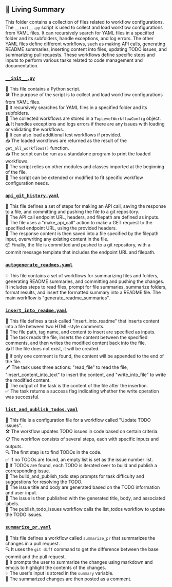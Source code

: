 

<!-- Living README Summary -->
## 🌳 Living Summary

This folder contains a collection of files related to workflow configurations. The `__init__.py` script is used to collect and load workflow configurations from YAML files. It can recursively search for YAML files in a specified folder and its subfolders, handle exceptions, and log errors. The other YAML files define different workflows, such as making API calls, generating README summaries, inserting content into files, updating TODO issues, and summarizing pull requests. These workflows define specific steps and inputs to perform various tasks related to code management and documentation.


### [`__init__.py`](https://github.com/raphael-francis/AutoPR-internal/blob/1595b4c1b1ad54f2c8501d83388e6b3d77ea6e12/./autopr/workflows/__init__.py)

📝 This file contains a Python script.  
🛠️ The purpose of the script is to collect and load workflow configurations from YAML files.  
📂 It recursively searches for YAML files in a specified folder and its subfolders.  
📝 The collected workflows are stored in a `TopLevelWorkflowConfig` object.  
⚠️ It handles exceptions and logs errors if there are any issues with loading or validating the workflows.  
🔄 It can also load additional test workflows if provided.  
📥 The loaded workflows are returned as the result of the `get_all_workflows()` function.  
📥 The script can be run as a standalone program to print the loaded workflows.  
📂 The script relies on other modules and classes imported at the beginning of the file.  
🚀 The script can be extended or modified to fit specific workflow configuration needs.  


### [`api_git_history.yaml`](https://github.com/raphael-francis/AutoPR-internal/blob/1595b4c1b1ad54f2c8501d83388e6b3d77ea6e12/./autopr/workflows/api_git_history.yaml)

📝 This file defines a set of steps for making an API call, saving the response to a file, and committing and pushing the file to a git repository.  
🔗 The API call endpoint URL, headers, and filepath are defined as inputs.  
🔀 The file uses a "make_api_call" action to make a GET request to the specified endpoint URL, using the provided headers.  
📄 The response content is then saved into a file specified by the filepath input, overwriting any existing content in the file.  
📦 Finally, the file is committed and pushed to a git repository, with a commit message template that includes the endpoint URL and filepath.  


### [`autogenerate_readmes.yaml`](https://github.com/raphael-francis/AutoPR-internal/blob/1595b4c1b1ad54f2c8501d83388e6b3d77ea6e12/./autopr/workflows/autogenerate_readmes.yaml)

💡 This file contains a set of workflows for summarizing files and folders, generating README summaries, and committing and pushing the changes. It includes steps to read files, prompt for file summaries, summarize folders, format results, and insert the formatted summary into a README file. The main workflow is "generate_readme_summaries".  


### [`insert_into_readme.yaml`](https://github.com/raphael-francis/AutoPR-internal/blob/1595b4c1b1ad54f2c8501d83388e6b3d77ea6e12/./autopr/workflows/insert_into_readme.yaml)

📝 This file defines a task called "insert_into_readme" that inserts content into a file between two HTML-style comments.  
📂 The file path, tag name, and content to insert are specified as inputs.  
💾 The task reads the file, inserts the content between the specified comments, and then writes the modified content back into the file.  
📥 If the file does not exist, it will be created.  
📑 If only one comment is found, the content will be appended to the end of the file.  
🖋️ The task uses three actions: "read_file" to read the file, "insert_content_into_text" to insert the content, and "write_into_file" to write the modified content.  
📄 The output of the task is the content of the file after the insertion.  
✅ The task returns a success flag indicating whether the write operation was successful.  


### [`list_and_publish_todos.yaml`](https://github.com/raphael-francis/AutoPR-internal/blob/1595b4c1b1ad54f2c8501d83388e6b3d77ea6e12/./autopr/workflows/list_and_publish_todos.yaml)

📝 This file is a configuration file for a workflow called "Update TODO issues".  
🛠️ The workflow updates TODO issues in code based on certain criteria.  
📋 The workflow consists of several steps, each with specific inputs and outputs.  
🔍 The first step is to find TODOs in the code.  
✅ If no TODOs are found, an empty list is set as the issue number list.  
🔁 If TODOs are found, each TODO is iterated over to build and publish a corresponding issue.  
📝 The build_and_publish_todo step prompts for task difficulty and suggestions for resolving the TODO.  
📝 The issue title and body are generated based on the TODO information and user input.  
📝 The issue is then published with the generated title, body, and associated labels.  
🔄 The publish_todo_issues workflow calls the list_todos workflow to update the TODO issues.  


### [`summarize_pr.yaml`](https://github.com/raphael-francis/AutoPR-internal/blob/1595b4c1b1ad54f2c8501d83388e6b3d77ea6e12/./autopr/workflows/summarize_pr.yaml)

📝 This file defines a workflow called `summarize_pr` that summarizes the changes in a pull request.  
🔍 It uses the `git diff` command to get the difference between the base commit and the pull request.  
💬 It prompts the user to summarize the changes using markdown and emojis to highlight the contents of the changes.  
💡 The user's input is stored in the `summary` variable.  
💬 The summarized changes are then posted as a comment.  

<!-- Living README Summary -->